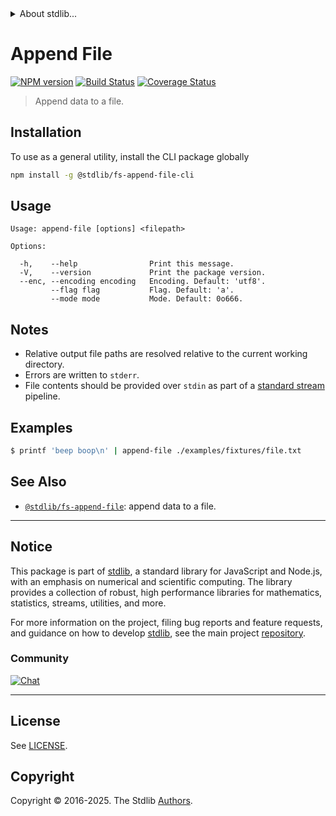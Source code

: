 <!--

@license Apache-2.0

Copyright (c) 2024 The Stdlib Authors.

Licensed under the Apache License, Version 2.0 (the "License");
you may not use this file except in compliance with the License.
You may obtain a copy of the License at

   http://www.apache.org/licenses/LICENSE-2.0

Unless required by applicable law or agreed to in writing, software
distributed under the License is distributed on an "AS IS" BASIS,
WITHOUT WARRANTIES OR CONDITIONS OF ANY KIND, either express or implied.
See the License for the specific language governing permissions and
limitations under the License.

-->


<details>
  <summary>
    About stdlib...
  </summary>
  <p>We believe in a future in which the web is a preferred environment for numerical computation. To help realize this future, we've built stdlib. stdlib is a standard library, with an emphasis on numerical and scientific computation, written in JavaScript (and C) for execution in browsers and in Node.js.</p>
  <p>The library is fully decomposable, being architected in such a way that you can swap out and mix and match APIs and functionality to cater to your exact preferences and use cases.</p>
  <p>When you use stdlib, you can be absolutely certain that you are using the most thorough, rigorous, well-written, studied, documented, tested, measured, and high-quality code out there.</p>
  <p>To join us in bringing numerical computing to the web, get started by checking us out on <a href="https://github.com/stdlib-js/stdlib">GitHub</a>, and please consider <a href="https://opencollective.com/stdlib">financially supporting stdlib</a>. We greatly appreciate your continued support!</p>
</details>

# Append File

[![NPM version][npm-image]][npm-url] [![Build Status][test-image]][test-url] [![Coverage Status][coverage-image]][coverage-url] <!-- [![dependencies][dependencies-image]][dependencies-url] -->

> Append data to a file.











<section class="cli">



<section class="installation">

## Installation

To use as a general utility, install the CLI package globally

```bash
npm install -g @stdlib/fs-append-file-cli
```

</section>

<!-- CLI usage documentation. -->

<section class="usage">

## Usage

```text
Usage: append-file [options] <filepath>

Options:

  -h,    --help                Print this message.
  -V,    --version             Print the package version.
  --enc, --encoding encoding   Encoding. Default: 'utf8'.
         --flag flag           Flag. Default: 'a'.
         --mode mode           Mode. Default: 0o666.
```

</section>

<!-- /.usage -->

<section class="notes">

## Notes

-   Relative output file paths are resolved relative to the current working directory.
-   Errors are written to `stderr`.
-   File contents should be provided over `stdin` as part of a [standard stream][standard-stream] pipeline.

</section>

<!-- /.notes -->

<section class="examples">

## Examples

```bash
$ printf 'beep boop\n' | append-file ./examples/fixtures/file.txt
```

</section>

<!-- /.examples -->

</section>

<!-- /.cli -->

<!-- Section for related `stdlib` packages. Do not manually edit this section, as it is automatically populated. -->

<section class="related">

## See Also

-   <span class="package-name">[`@stdlib/fs-append-file`][@stdlib/fs-append-file]</span><span class="delimiter">: </span><span class="description">append data to a file.</span>


</section>

<!-- /.related -->

<!-- Section for all links. Make sure to keep an empty line after the `section` element and another before the `/section` close. -->


<section class="main-repo" >

* * *

## Notice

This package is part of [stdlib][stdlib], a standard library for JavaScript and Node.js, with an emphasis on numerical and scientific computing. The library provides a collection of robust, high performance libraries for mathematics, statistics, streams, utilities, and more.

For more information on the project, filing bug reports and feature requests, and guidance on how to develop [stdlib][stdlib], see the main project [repository][stdlib].

### Community

[![Chat][chat-image]][chat-url]

---

## License

See [LICENSE][stdlib-license].


## Copyright

Copyright &copy; 2016-2025. The Stdlib [Authors][stdlib-authors].

</section>

<!-- /.stdlib -->

<!-- Section for all links. Make sure to keep an empty line after the `section` element and another before the `/section` close. -->

<section class="links">

[npm-image]: http://img.shields.io/npm/v/@stdlib/fs-append-file-cli.svg
[npm-url]: https://npmjs.org/package/@stdlib/fs-append-file-cli

[test-image]: https://github.com/stdlib-js/fs-append-file/actions/workflows/test.yml/badge.svg?branch=main
[test-url]: https://github.com/stdlib-js/fs-append-file/actions/workflows/test.yml?query=branch:main

[coverage-image]: https://img.shields.io/codecov/c/github/stdlib-js/fs-append-file/main.svg
[coverage-url]: https://codecov.io/github/stdlib-js/fs-append-file?branch=main

<!--

[dependencies-image]: https://img.shields.io/david/stdlib-js/fs-append-file.svg
[dependencies-url]: https://david-dm.org/stdlib-js/fs-append-file/main

-->

[chat-image]: https://img.shields.io/gitter/room/stdlib-js/stdlib.svg
[chat-url]: https://app.gitter.im/#/room/#stdlib-js_stdlib:gitter.im

[stdlib]: https://github.com/stdlib-js/stdlib

[stdlib-authors]: https://github.com/stdlib-js/stdlib/graphs/contributors

[cli-section]: https://github.com/stdlib-js/fs-append-file#cli
[cli-url]: https://github.com/stdlib-js/fs-append-file/tree/cli
[@stdlib/fs-append-file]: https://github.com/stdlib-js/fs-append-file/tree/main

[umd]: https://github.com/umdjs/umd
[es-module]: https://developer.mozilla.org/en-US/docs/Web/JavaScript/Guide/Modules

[deno-url]: https://github.com/stdlib-js/fs-append-file/tree/deno
[deno-readme]: https://github.com/stdlib-js/fs-append-file/blob/deno/README.md
[umd-url]: https://github.com/stdlib-js/fs-append-file/tree/umd
[umd-readme]: https://github.com/stdlib-js/fs-append-file/blob/umd/README.md
[esm-url]: https://github.com/stdlib-js/fs-append-file/tree/esm
[esm-readme]: https://github.com/stdlib-js/fs-append-file/blob/esm/README.md
[branches-url]: https://github.com/stdlib-js/fs-append-file/blob/main/branches.md

[stdlib-license]: https://raw.githubusercontent.com/stdlib-js/fs-append-file/main/LICENSE

[node-fs]: https://nodejs.org/api/fs.html

[@stdlib/buffer/ctor]: https://github.com/stdlib-js/buffer-ctor

[standard-stream]: https://en.wikipedia.org/wiki/Pipeline_%28Unix%29

</section>

<!-- /.links -->

